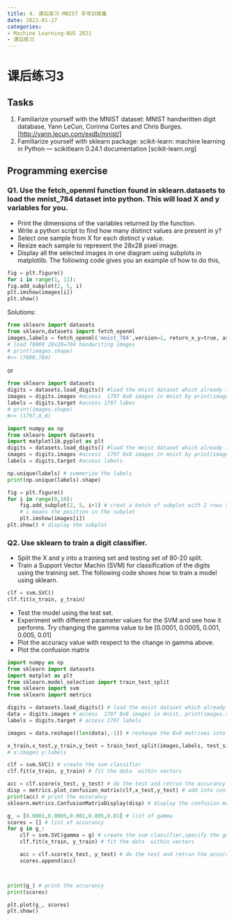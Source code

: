 ```yaml
---
title: 4. 课后练习-MNIST 手写训练集
date: 2021-01-27
categories: 
- Machine Learning-NUS 2021
- 课后练习
---
```

# 课后练习3
## Tasks
1. Familiarize yourself with the MNIST dataset: MNIST handwritten digit database, Yann LeCun, Corinna Cortes and Chris Burges. [http://yann.lecun.com/exdb/mnist/]  
2. Familiarize yourself with sklearn package: scikit-learn: machine learning in Python — scikitlearn 0.24.1 documentation [scikit-learn.org]  

## Programming exercise
### Q1. Use the fetch_openml function found in sklearn.datasets to load the mnist_784 dataset into python. This will load X and y variables for you.
- Print the dimensions of the variables returned by the function.
- Write a python script to find how many distinct values are present in y?
- Select one sample from X for each distinct y value.
- Resize each sample to represent the 28x28 pixel image.
- Display all the selected images in one diagram using subplots in matplotlib. The following
code gives you an example of how to do this,
```Python
fig = plt.figure()
for i in range(1, 11):
fig.add_subplot(2, 5, i)
plt.imshow(images[i])
plt.show()
```
Solutions:
```Python
from sklearn import datasets
from sklearn,datasets import fetch_openml
images,labels = fetch_openml('mnist_784',version=1, return_x_y=true, as_frame=false)
# load 70000 28x28=784 handwriting images
# print(images.shape)
#>> (7000,784)
```
or 
```Python
from sklearn import datasets
digits = datasets.load_digits() #load the mnist dataset which already in sklearn
images = digits.images #access  1797 8x8 images in mnist by print(images.shape)
labels = digits.target #access 1797 labes 
# print(images.shape)
#>> (1797,8,8)
```
```Python
import numpy as np
from sklearn import datasets
import matplotlib.pyplot as plt
digits = datasets.load_digits() #load the mnist dataset which already in sklearn
images = digits.images #access  1797 8x8 images in mnist by print(images.shape)
labels = digits.target #access labels

np.unique(labels) # summerize the labels
print(np.unique(labels).shape)

fig = plt.figure()
for i in range(0,10):
    fig.add_subplot(2, 5, i+1) # creat a batch of subplot with 2 rows 5 columns
    # i means the position in the subplot
    plt.imshow(images[i])
plt.show() # display the subplot
```
### Q2. Use sklearn to train a digit classifier.
- Split the X and y into a training set and testing set of 80-20 split.
- Train a Support Vector Machin (SVM) for classification of the digits using the training set.
The following code shows how to train a model using sklearn.
```Python
clf = svm.SVC()
clf.fit(x_train, y_train)
```
- Test the model using the test set.
- Experiment with different parameter values for the SVM and see how it performs. Try
changing the gamma value to be [0.0001, 0.0005, 0.001, 0.005, 0.01]
- Plot the accuracy value with respect to the change in gamma above.
- Plot the confusion matrix
```Python
import numpy as np
from sklearn import datasets
import matplot as plt
from sklearn.model_selection import train_test_split
from sklearn import svm
from sklearn import metrics

digits = datasets.load_digits() # load the mnist dataset which already in sklearn
data = digits.images # access  1797 8x8 images in mnist, print(images.shape)
labels = digits.target # access 1797 labels

images = data.reshape((len(data),-1)) # reshaape the 8x8 matrixes into 64x1 vectors

x_train,x_test,y_train,y_test = train_test_split(images,labels, test_size = 0.2, shuffle = false) # 20% will be test set
# x:images y:labels

clf = svm.SVC() # create the svm classifier
clf.fit(x_train, y_train) # fit the data  within vectors

acc = clf.score(x_test, y_test) # do the test and retrun the accurancy
disp = metrics.plot_confusion_matrix(clf,x_test,y_test) # add into confusion matrix
print(acc) # print the accurancy
sklearn.metrics.ConfusionMatrixDisplay(disp) # display the confusion matrix

g_ = [0.0001,0.0005,0.001,0.005,0.01] # list of gamma
scores = [] # list of accurancy
for g in g_:
    clf = svm.SVC(gamma = g) # create the svm classifier,specify the gamma
    clf.fit(x_train, y_train) # fit the data  within vectors

    acc = clf.score(x_test, y_test) # do the test and retrun the accurancy
    scores.append(acc)



print(g_) # print the accurancy
print(scores)

plt.plot(g_, scores)
plt.show()  
```



```